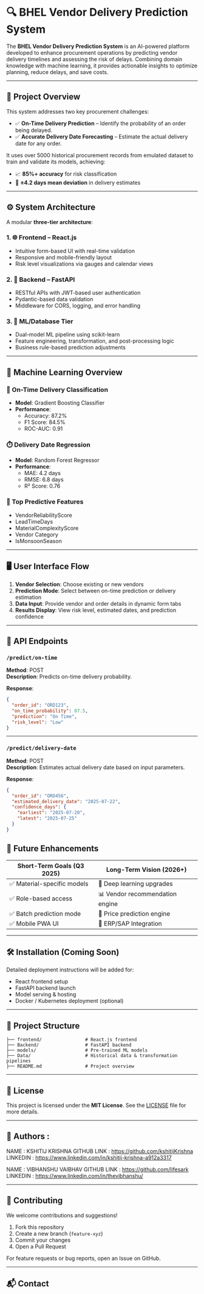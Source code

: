 # 🔍 BHEL Vendor Delivery Prediction System

The **BHEL Vendor Delivery Prediction System** is an AI-powered platform developed to enhance procurement operations by predicting vendor delivery timelines and assessing the risk of delays. Combining domain knowledge with machine learning, it provides actionable insights to optimize planning, reduce delays, and save costs.

---

## 📌 Project Overview

This system addresses two key procurement challenges:

- ✅ **On-Time Delivery Prediction** – Identify the probability of an order being delayed.
- ✅ **Accurate Delivery Date Forecasting** – Estimate the actual delivery date for any order.

It uses over 5000 historical procurement records from emulated dataset to train and validate its models, achieving:

- 📈 **85%+ accuracy** for risk classification  
- 📆 **±4.2 days mean deviation** in delivery estimates  

---

## ⚙️ System Architecture

A modular **three-tier architecture**:

### 1. 🌐 Frontend – React.js
- Intuitive form-based UI with real-time validation
- Responsive and mobile-friendly layout
- Risk level visualizations via gauges and calendar views

### 2. 🔗 Backend – FastAPI
- RESTful APIs with JWT-based user authentication
- Pydantic-based data validation
- Middleware for CORS, logging, and error handling

### 3. 🧠 ML/Database Tier
- Dual-model ML pipeline using scikit-learn
- Feature engineering, transformation, and post-processing logic
- Business rule-based prediction adjustments

---

## 🧠 Machine Learning Overview

### 🎯 On-Time Delivery Classification
- **Model**: Gradient Boosting Classifier
- **Performance**:  
  - Accuracy: 87.2%  
  - F1 Score: 84.5%  
  - ROC-AUC: 0.91  

### ⏱️ Delivery Date Regression
- **Model**: Random Forest Regressor
- **Performance**:  
  - MAE: 4.2 days  
  - RMSE: 6.8 days  
  - R² Score: 0.76  

### 🔑 Top Predictive Features
- VendorReliabilityScore
- LeadTimeDays
- MaterialComplexityScore
- Vendor Category
- IsMonsoonSeason

---

## 🖥️ User Interface Flow

1. **Vendor Selection**: Choose existing or new vendors
2. **Prediction Mode**: Select between on-time prediction or delivery estimation
3. **Data Input**: Provide vendor and order details in dynamic form tabs
4. **Results Display**: View risk level, estimated dates, and prediction confidence

---

## 🔌 API Endpoints

### `/predict/on-time`
**Method**: POST  
**Description**: Predicts on-time delivery probability.

**Response**:
```json
{
  "order_id": "ORD123",
  "on_time_probability": 87.5,
  "prediction": "On Time",
  "risk_level": "Low"
}
```

---

### `/predict/delivery-date`
**Method**: POST  
**Description**: Estimates actual delivery date based on input parameters.

**Response**:
```json
{
  "order_id": "ORD456",
  "estimated_delivery_date": "2025-07-22",
  "confidence_days": {
    "earliest": "2025-07-20",
    "latest": "2025-07-25"
  }
}
```

## 🔮 Future Enhancements

| Short-Term Goals (Q3 2025) | Long-Term Vision (2026+) |
|----------------------------|--------------------------|
| ✅ Material-specific models | 🤖 Deep learning upgrades |
| ✅ Role-based access        | 📊 Vendor recommendation engine |
| ✅ Batch prediction mode    | 💸 Price prediction engine |
| ✅ Mobile PWA UI            | 🔗 ERP/SAP Integration |

---

## 🛠️ Installation (Coming Soon)

Detailed deployment instructions will be added for:

- React frontend setup
- FastAPI backend launch
- Model serving & hosting
- Docker / Kubernetes deployment (optional)

---

## 📂 Project Structure

```
├── frontend/                # React.js frontend
├── Backend/                 # FastAPI backend
├── models/                  # Pre-trained ML models
├── Data/                    # Historical data & transformation pipelines
├── README.md                # Project overview
```

---

## 📄 License

This project is licensed under the **MIT License**. See the [LICENSE](LICENSE) file for more details.

---

## 👥 Authors :
NAME : KSHITIJ KRISHNA 
GITHUB LINK : https://github.com/kshitijKrishna
LINKEDIN : https://www.linkedin.com/in/kshitij-krishna-a912a3317

NAME : VIBHANSHU VAIBHAV
GITHUB LINK : https://github.com/lifesark
LINKEDIN : https://www.linkedin.com/in/thevibhanshu/

---

## 🤝 Contributing

We welcome contributions and suggestions!

1. Fork this repository
2. Create a new branch (`feature-xyz`)
3. Commit your changes
4. Open a Pull Request

For feature requests or bug reports, open an Issue on GitHub.

---

## 📬 Contact


